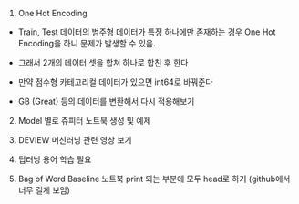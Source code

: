 1. One Hot Encoding
* Train, Test 데이터의 범주형 데이터가 특정 하나에만 존재하는 경우 One Hot Encoding을 하니 문제가 발생할 수 있음.
* 그래서 2개의 데이터 셋을 합쳐 하나로 합친 후 한다

* 만약 점수형 카테고리컬 데이터가 있으면 int64로 바꿔준다

* GB (Great) 등의 데이터를 변환해서 다시 적용해보기


2. Model 별로 쥬피터 노트북 생성 및 예제

3. DEVIEW 머신러닝 관련 영상 보기

4. 딥러닝 용어 학습 필요

5. Bag of Word Baseline 노트북 print 되는 부분에 모두 head로 하기 (github에서 너무 길게 보임) 
